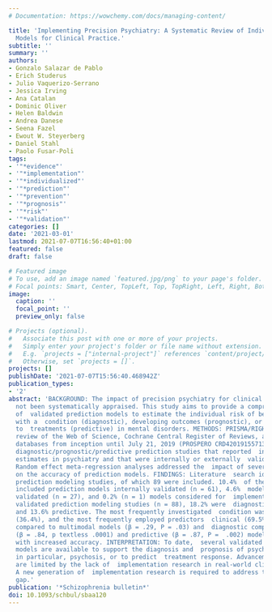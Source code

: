 ```yaml
---
# Documentation: https://wowchemy.com/docs/managing-content/

title: 'Implementing Precision Psychiatry: A Systematic Review of Individualized Prediction
  Models for Clinical Practice.'
subtitle: ''
summary: ''
authors:
- Gonzalo Salazar de Pablo
- Erich Studerus
- Julio Vaquerizo-Serrano
- Jessica Irving
- Ana Catalan
- Dominic Oliver
- Helen Baldwin
- Andrea Danese
- Seena Fazel
- Ewout W. Steyerberg
- Daniel Stahl
- Paolo Fusar-Poli
tags:
- '"*evidence"'
- '"*implementation"'
- '"*individualized"'
- '"*prediction"'
- '"*prevention"'
- '"*prognosis"'
- '"*risk"'
- '"*validation"'
categories: []
date: '2021-03-01'
lastmod: 2021-07-07T16:56:40+01:00
featured: false
draft: false

# Featured image
# To use, add an image named `featured.jpg/png` to your page's folder.
# Focal points: Smart, Center, TopLeft, Top, TopRight, Left, Right, BottomLeft, Bottom, BottomRight.
image:
  caption: ''
  focal_point: ''
  preview_only: false

# Projects (optional).
#   Associate this post with one or more of your projects.
#   Simply enter your project's folder or file name without extension.
#   E.g. `projects = ["internal-project"]` references `content/project/deep-learning/index.md`.
#   Otherwise, set `projects = []`.
projects: []
publishDate: '2021-07-07T15:56:40.468942Z'
publication_types:
- '2'
abstract: 'BACKGROUND: The impact of precision psychiatry for clinical practice has
  not been systematically appraised. This study aims to provide a comprehensive review
  of  validated prediction models to estimate the individual risk of being affected
  with a  condition (diagnostic), developing outcomes (prognostic), or responding
  to  treatments (predictive) in mental disorders. METHODS: PRISMA/RIGHT/CHARMS-compliant  systematic
  review of the Web of Science, Cochrane Central Register of Reviews, and  Ovid/PsycINFO
  databases from inception until July 21, 2019 (PROSPERO CRD42019155713)  to identify
  diagnostic/prognostic/predictive prediction studies that reported  individualized
  estimates in psychiatry and that were internally or externally  validated or implemented.
  Random effect meta-regression analyses addressed the  impact of several factors
  on the accuracy of prediction models. FINDINGS: Literature  search identified 584
  prediction modeling studies, of which 89 were included. 10.4%  of the total studies
  included prediction models internally validated (n = 61), 4.6%  models externally
  validated (n = 27), and 0.2% (n = 1) models considered for  implementation. Across
  validated prediction modeling studies (n = 88), 18.2% were  diagnostic, 68.2% prognostic,
  and 13.6% predictive. The most frequently investigated  condition was psychosis
  (36.4%), and the most frequently employed predictors  clinical (69.5%). Unimodal
  compared to multimodal models (β = .29, P = .03) and  diagnostic compared to prognostic
  (β = .84, p textless .0001) and predictive (β = .87, P =  .002) models were associated
  with increased accuracy. INTERPRETATION: To date,  several validated prediction
  models are available to support the diagnosis and  prognosis of psychiatric conditions,
  in particular, psychosis, or to predict  treatment response. Advancements of knowledge
  are limited by the lack of  implementation research in real-world clinical practice.
  A new generation of  implementation research is required to address this translational
  gap.'
publication: '*Schizophrenia bulletin*'
doi: 10.1093/schbul/sbaa120
---
```

